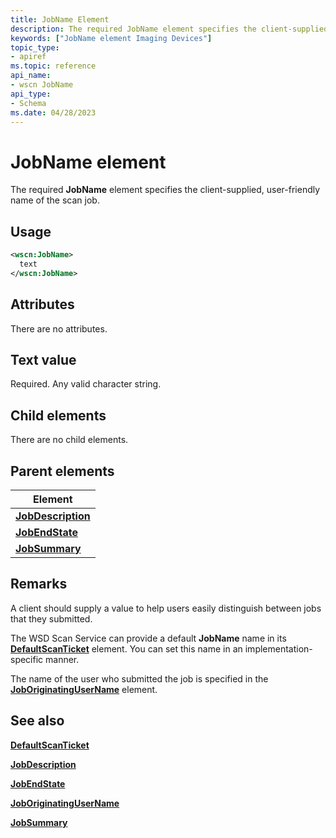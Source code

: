 ```yaml
---
title: JobName Element
description: The required JobName element specifies the client-supplied, user-friendly name of the scan job.
keywords: ["JobName element Imaging Devices"]
topic_type:
- apiref
ms.topic: reference
api_name:
- wscn JobName
api_type:
- Schema
ms.date: 04/28/2023
---
```


# JobName element

The required **JobName** element specifies the client-supplied, user-friendly name of the scan job.

## Usage

```xml
<wscn:JobName>
  text
</wscn:JobName>
```

## Attributes

There are no attributes.

## Text value

Required. Any valid character string.

## Child elements

There are no child elements.

## Parent elements

| Element |
|--|
| [**JobDescription**](jobdescription.md) |
| [**JobEndState**](jobendstate.md) |
| [**JobSummary**](jobsummary.md) |

## Remarks

A client should supply a value to help users easily distinguish between jobs that they submitted.

The WSD Scan Service can provide a default **JobName** name in its [**DefaultScanTicket**](defaultscanticket.md) element. You can set this name in an implementation-specific manner.

The name of the user who submitted the job is specified in the [**JobOriginatingUserName**](joboriginatingusername.md) element.

## See also

[**DefaultScanTicket**](defaultscanticket.md)

[**JobDescription**](jobdescription.md)

[**JobEndState**](jobendstate.md)

[**JobOriginatingUserName**](joboriginatingusername.md)

[**JobSummary**](jobsummary.md)
